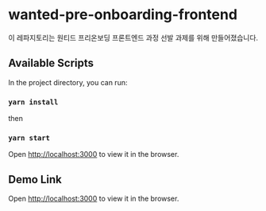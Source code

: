# wanted-pre-onboarding-frontend

이 레파지토리는 원티드 프리온보딩 프론트엔드 과정 선발 과제를 위해 만들어졌습니다.


## Available Scripts

In the project directory, you can run:

### `yarn install`

then

### `yarn start`

Open [http://localhost:3000](http://localhost:3000) to view it in the browser.

## Demo Link
Open [http://localhost:3000](http://localhost:3000) to view it in the browser.


